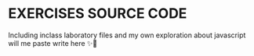 # EXERCISES SOURCE CODE
Including inclass laboratory files and my own exploration about javascript will me paste write here  :sparkles::triangular_flag_on_post:
